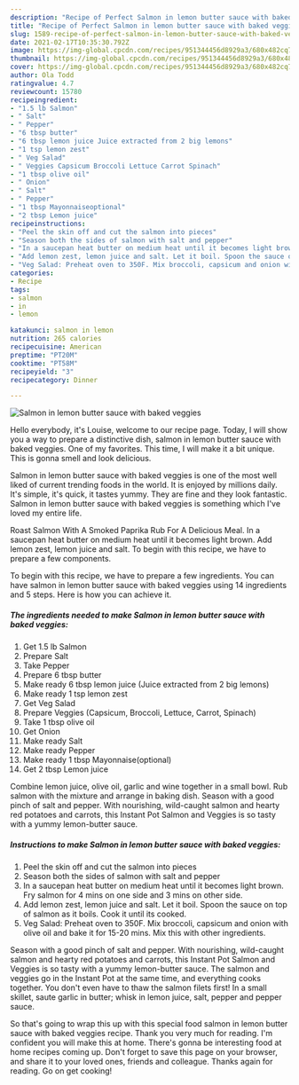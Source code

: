 ```yaml
---
description: "Recipe of Perfect Salmon in lemon butter sauce with baked veggies"
title: "Recipe of Perfect Salmon in lemon butter sauce with baked veggies"
slug: 1589-recipe-of-perfect-salmon-in-lemon-butter-sauce-with-baked-veggies
date: 2021-02-17T10:35:30.792Z
image: https://img-global.cpcdn.com/recipes/951344456d8929a3/680x482cq70/salmon-in-lemon-butter-sauce-with-baked-veggies-recipe-main-photo.jpg
thumbnail: https://img-global.cpcdn.com/recipes/951344456d8929a3/680x482cq70/salmon-in-lemon-butter-sauce-with-baked-veggies-recipe-main-photo.jpg
cover: https://img-global.cpcdn.com/recipes/951344456d8929a3/680x482cq70/salmon-in-lemon-butter-sauce-with-baked-veggies-recipe-main-photo.jpg
author: Ola Todd
ratingvalue: 4.7
reviewcount: 15780
recipeingredient:
- "1.5 lb Salmon"
- " Salt"
- " Pepper"
- "6 tbsp butter"
- "6 tbsp lemon juice Juice extracted from 2 big lemons"
- "1 tsp lemon zest"
- " Veg Salad"
- " Veggies Capsicum Broccoli Lettuce Carrot Spinach"
- "1 tbsp olive oil"
- " Onion"
- " Salt"
- " Pepper"
- "1 tbsp Mayonnaiseoptional"
- "2 tbsp Lemon juice"
recipeinstructions:
- "Peel the skin off and cut the salmon into pieces"
- "Season both the sides of salmon with salt and pepper"
- "In a saucepan heat butter on medium heat until it becomes light brown. Fry salmon for 4 mins on one side and 3 mins on other side."
- "Add lemon zest, lemon juice and salt. Let it boil. Spoon the sauce on top of salmon as it boils. Cook it until its cooked."
- "Veg Salad: Preheat oven to 350F. Mix broccoli, capsicum and onion with olive oil and bake it for 15-20 mins. Mix this with other ingredients."
categories:
- Recipe
tags:
- salmon
- in
- lemon

katakunci: salmon in lemon 
nutrition: 265 calories
recipecuisine: American
preptime: "PT20M"
cooktime: "PT58M"
recipeyield: "3"
recipecategory: Dinner

---
```



![Salmon in lemon butter sauce with baked veggies](https://img-global.cpcdn.com/recipes/951344456d8929a3/680x482cq70/salmon-in-lemon-butter-sauce-with-baked-veggies-recipe-main-photo.jpg)

Hello everybody, it's Louise, welcome to our recipe page. Today, I will show you a way to prepare a distinctive dish, salmon in lemon butter sauce with baked veggies. One of my favorites. This time, I will make it a bit unique. This is gonna smell and look delicious.

Salmon in lemon butter sauce with baked veggies is one of the most well liked of current trending foods in the world. It is enjoyed by millions daily. It's simple, it's quick, it tastes yummy. They are fine and they look fantastic. Salmon in lemon butter sauce with baked veggies is something which I've loved my entire life.

Roast Salmon With A Smoked Paprika Rub For A Delicious Meal. In a saucepan heat butter on medium heat until it becomes light brown. Add lemon zest, lemon juice and salt. To begin with this recipe, we have to prepare a few components.


To begin with this recipe, we have to prepare a few ingredients. You can have salmon in lemon butter sauce with baked veggies using 14 ingredients and 5 steps. Here is how you can achieve it.

<!--inarticleads1-->

##### The ingredients needed to make Salmon in lemon butter sauce with baked veggies:

1. Get 1.5 lb Salmon
1. Prepare  Salt
1. Take  Pepper
1. Prepare 6 tbsp butter
1. Make ready 6 tbsp lemon juice (Juice extracted from 2 big lemons)
1. Make ready 1 tsp lemon zest
1. Get  Veg Salad
1. Prepare  Veggies (Capsicum, Broccoli, Lettuce, Carrot, Spinach)
1. Take 1 tbsp olive oil
1. Get  Onion
1. Make ready  Salt
1. Make ready  Pepper
1. Make ready 1 tbsp Mayonnaise(optional)
1. Get 2 tbsp Lemon juice


Combine lemon juice, olive oil, garlic and wine together in a small bowl. Rub salmon with the mixture and arrange in baking dish. Season with a good pinch of salt and pepper. With nourishing, wild-caught salmon and hearty red potatoes and carrots, this Instant Pot Salmon and Veggies is so tasty with a yummy lemon-butter sauce. 

<!--inarticleads2-->

##### Instructions to make Salmon in lemon butter sauce with baked veggies:

1. Peel the skin off and cut the salmon into pieces
1. Season both the sides of salmon with salt and pepper
1. In a saucepan heat butter on medium heat until it becomes light brown. Fry salmon for 4 mins on one side and 3 mins on other side.
1. Add lemon zest, lemon juice and salt. Let it boil. Spoon the sauce on top of salmon as it boils. Cook it until its cooked.
1. Veg Salad: Preheat oven to 350F. Mix broccoli, capsicum and onion with olive oil and bake it for 15-20 mins. Mix this with other ingredients.


Season with a good pinch of salt and pepper. With nourishing, wild-caught salmon and hearty red potatoes and carrots, this Instant Pot Salmon and Veggies is so tasty with a yummy lemon-butter sauce. The salmon and veggies go in the Instant Pot at the same time, and everything cooks together. You don&#39;t even have to thaw the salmon filets first! In a small skillet, saute garlic in butter; whisk in lemon juice, salt, pepper and pepper sauce. 

So that's going to wrap this up with this special food salmon in lemon butter sauce with baked veggies recipe. Thank you very much for reading. I'm confident you will make this at home. There's gonna be interesting food at home recipes coming up. Don't forget to save this page on your browser, and share it to your loved ones, friends and colleague. Thanks again for reading. Go on get cooking!
